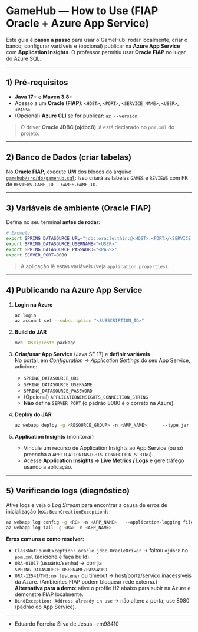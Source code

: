 # GameHub — How to Use (FIAP Oracle + Azure App Service)

Este guia é **passo a passo** para usar o GameHub: rodar localmente, criar o banco, configurar variáveis e (opcional) publicar na **Azure App Service** com **Application Insights**. O professor permitiu usar **Oracle FIAP** no lugar do Azure SQL.

---

## 1) Pré‑requisitos
- **Java 17+** e **Maven 3.8+**
- Acesso a um **Oracle (FIAP)**: `<HOST>`, `<PORT>`, `<SERVICE_NAME>`, `<USER>`, `<PASS>`
- (Opcional) **Azure CLI** se for publicar: `az --version`

> O driver **Oracle JDBC (ojdbc8)** já está declarado no `pom.xml` do projeto.

---

## 2) Banco de Dados (criar tabelas)
No **Oracle FIAP**, execute **UM** dos blocos do arquivo [`gamehub/src/db/gamehub.sql`](db/gamehub.sql):
Isso criará as tabelas `GAMES` e `REVIEWS` com FK de `REVIEWS.GAME_ID → GAMES.GAME_ID`.

---

## 3) Variáveis de ambiente (Oracle FIAP)
Defina no seu terminal **antes de rodar**:

```bash
# Exemplo
export SPRING_DATASOURCE_URL="jdbc:oracle:thin:@<HOST>:<PORT>/<SERVICE_NAME>"
export SPRING_DATASOURCE_USERNAME="<USER>"
export SPRING_DATASOURCE_PASSWORD="<PASS>"
export SERVER_PORT=8080
```

> A aplicação lê estas variáveis (veja `application.properties`).

---


## 4) Publicando na **Azure App Service** 

1. **Login na Azure**  
   ```bash
   az login
   az account set --subscription "<SUBSCRIPTION_ID>"
   ```

2. **Build do JAR**  
   ```bash
   mvn -DskipTests package
   ```

3. **Criar/usar App Service** (Java SE 17) e **definir variáveis**  
   No portal, em *Configuration → Application Settings* do seu App Service, adicione:
   - `SPRING_DATASOURCE_URL`
   - `SPRING_DATASOURCE_USERNAME`
   - `SPRING_DATASOURCE_PASSWORD`
   - (Opcional) `APPLICATIONINSIGHTS_CONNECTION_STRING`
   - **Não** defina `SERVER_PORT` (o padrão 8080 é o correto na Azure).

4. **Deploy do JAR**  
   ```bash
   az webapp deploy -g <RESOURCE_GROUP> -n <APP_NAME>      --type jar --path target/<seu-jar>.jar
   ```

5. **Application Insights** (monitorar)  
   - Vincule um recurso de Application Insights ao App Service (ou só preencha a `APPLICATIONINSIGHTS_CONNECTION_STRING`).  
   - Acesse **Application Insights → Live Metrics / Logs** e gere tráfego usando a aplicação.

---

## 5) Verificando logs (diagnóstico)
Ative logs e veja o *Log Stream* para encontrar a causa de erros de inicialização (ex.: `BeanCreationException`):

```bash
az webapp log config -g <RG> -n <APP_NAME>   --application-logging filesystem --web-server-logging filesystem --level Information
az webapp log tail -g <RG> -n <APP_NAME>
```

**Erros comuns e como resolver:**
- `ClassNotFoundException: oracle.jdbc.OracleDriver` → faltou `ojdbc8` no `pom.xml` (adicione e faça build).
- `ORA-01017` (usuário/senha) → corrija `SPRING_DATASOURCE_USERNAME/PASSWORD`.
- `ORA-12541`/`TNS:no listener` ou timeout → host/porta/serviço inacessíveis da Azure. (Ambientes FIAP podem bloquear rede externa.)  
  **Alternativa para a demo**: ative o profile H2 abaixo para subir na Azure e demonstre FIAP localmente.
- `BindException: Address already in use` → não altere a porta; use 8080 (padrão do App Service).

---

- Eduardo Ferreira Silva de Jesus - rm98410

